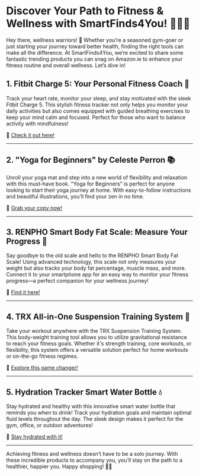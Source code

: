 # Discover Your Path to Fitness & Wellness with SmartFinds4You! 🏋️‍♂️✨

Hey there, wellness warriors! 🌱 Whether you’re a seasoned gym-goer or just starting your journey toward better health, finding the right tools can make all the difference. At SmartFinds4You, we’re excited to share some fantastic trending products you can snag on Amazon.ie to enhance your fitness routine and overall wellness. Let’s dive in!

## 1. Fitbit Charge 5: Your Personal Fitness Coach 👟

Track your heart rate, monitor your sleep, and stay motivated with the sleek Fitbit Charge 5. This stylish fitness tracker not only helps you monitor your daily activities but also comes equipped with guided breathing exercises to keep your mind calm and focused. Perfect for those who want to balance activity with mindfulness!

🔗 [Check it out here!](https://www.amazon.ie/s?k=fitbit+charge+5&tag=smartfinds403-21&language=en_IE&linkCode=ll1&ref_=as_li_ss_tl)

---

## 2. "Yoga for Beginners" by Celeste Perron 📚

Unroll your yoga mat and step into a new world of flexibility and relaxation with this must-have book. "Yoga for Beginners" is perfect for anyone looking to start their yoga journey at home. With easy-to-follow instructions and beautiful illustrations, you’ll find your zen in no time.

🔗 [Grab your copy now!](https://www.amazon.ie/s?k=yoga+for+beginners&tag=smartfinds403-21&language=en_IE&linkCode=ll1&ref_=as_li_ss_tl) 

---

## 3. RENPHO Smart Body Fat Scale: Measure Your Progress 📏

Say goodbye to the old scale and hello to the RENPHO Smart Body Fat Scale! Using advanced technology, this scale not only measures your weight but also tracks your body fat percentage, muscle mass, and more. Connect it to your smartphone app for an easy way to monitor your fitness progress—a perfect companion for your wellness journey!

🔗 [Find it here!](https://www.amazon.ie/s?k=renpho+smart+body+fat+scale&tag=smartfinds403-21&language=en_IE&linkCode=ll1&ref_=as_li_ss_tl)

---

## 4. TRX All-in-One Suspension Training System 💪

Take your workout anywhere with the TRX Suspension Training System. This body-weight training tool allows you to utilize gravitational resistance to reach your fitness goals. Whether it's strength training, core workouts, or flexibility, this system offers a versatile solution perfect for home workouts or on-the-go fitness regimes.

🔗 [Explore this game changer!](https://www.amazon.ie/s?k=trx+suspension+training&tag=smartfinds403-21&language=en_IE&linkCode=ll1&ref_=as_li_ss_tl)

---

## 5. Hydration Tracker Smart Water Bottle 💧

Stay hydrated and healthy with this innovative smart water bottle that reminds you when to drink! Track your hydration goals and maintain optimal fluid levels throughout the day. The sleek design makes it perfect for the gym, office, or outdoor adventures!

🔗 [Stay hydrated with it!](https://www.amazon.ie/s?k=hydration+tracker+smart+water+bottle&tag=smartfinds403-21&language=en_IE&linkCode=ll1&ref_=as_li_ss_tl)

---

Achieving fitness and wellness doesn’t have to be a solo journey. With these incredible products to accompany you, you’ll stay on the path to a healthier, happier you. Happy shopping! 🌟✨